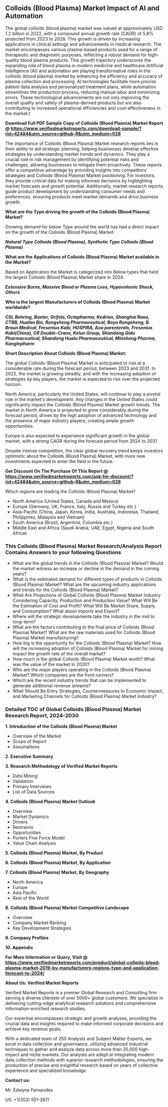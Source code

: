 <h2>Colloids (Blood Plasma) Market Impact of AI and Automation</h2>The global colloids (blood plasma) market was valued at approximately USD 1.2 billion in 2022, with a compound annual growth rate (CAGR) of 5.8% projected from 2023 to 2028. This growth is driven by increasing applications in clinical settings and advancements in medical research. The market encompasses various plasma-based products used for a range of therapeutic and diagnostic purposes, reflecting a robust demand for high-quality blood plasma products. This growth trajectory underscores the expanding role of blood plasma in modern medicine and healthcare.Artificial intelligence (AI) and automation are playing transformative roles in the colloids (blood plasma) market by enhancing the efficiency and accuracy of plasma collection and processing. AI technologies facilitate more precise patient data analysis and personalized treatment plans, while automation streamlines the production process, reducing manual labor and minimizing errors. These technological advancements are not only improving the overall quality and safety of plasma-derived products but are also contributing to increased operational efficiencies and cost-effectiveness in the market.t</p><p id="" class=""><strong>Download Full PDF Sample Copy of Colloids (Blood Plasma) Market Report @ <a href="https://www.verifiedmarketreports.com/download-sample/?rid=42484&utm_source=github-R&utm_medium=028" target="_blank">https://www.verifiedmarketreports.com/download-sample/?rid=42484&utm_source=github-R&utm_medium=028</a></strong></p><p>The importance of&nbsp;Colloids (Blood Plasma) Market research reports lies in their ability to aid strategic planning, helping businesses develop effective strategies by understanding market trends and dynamics. They play a crucial role in risk management by identifying potential risks and challenges, allowing businesses to mitigate them proactively. These reports offer a competitive advantage by providing insights into competitors' strategies and Colloids (Blood Plasma) Market positioning. For investors, they provide critical data for making informed decisions by highlighting market forecasts and growth potential. Additionally, market research reports guide product development by understanding consumer needs and preferences, ensuring products meet market demands and drive business growth.</p><p><strong>What are the&nbsp;Type driving the growth of the Colloids (Blood Plasma) Market?</strong></p><p id="" class="">Growing demand for below Type around the world has had a direct impact on the growth of the Colloids (Blood Plasma) Market:</p><em><strong>Natural Type Colloids (Blood Plasma), Synthetic Type Colloids (Blood Plasma)</strong></em></p><strong>What are the&nbsp;Applications&nbsp;of Colloids (Blood Plasma) Market available in the Market?</strong></p><p id="" class="">Based on Application the Market is categorized into Below types that held the largest Colloids (Blood Plasma) Market share In 2024.</p><em><strong>Extensive Burns, Massive Blood or Plasma Loss, Hypovolemic Shock, Others</strong></em></p><strong>Who is the largest Manufacturers of Colloids (Blood Plasma) Market worldwide?</strong></p><p><em><strong>CSL Behring, Baxter, Grifols, Octapharma, Kedrion, Shanghai Raas, CTBB, Hualan Bio, Rongsheng Pharmaceutical, Boya Rongsheng, B. Braun Medical, Fresenius Kabi, HOSPIRA, Axa parenterals, Fresenius Kabi(China), CR Double-Crane, Kelun Group, Shandong Qidu Pharmaceutical, Shandong Hualu Pharmaceutical, Minsheng Pharma, Kanglepharm</strong></em></p><p id="" class=""><strong>Short Description About Colloids (Blood Plasma) Market:</strong></p><p>The global Colloids (Blood Plasma) Market is anticipated to rise at a considerable rate during the forecast period, between 2023 and 2031. In 2022, the market is growing steadily, and with the increasing adoption of strategies by key players, the market is expected to rise over the projected horizon.</p><p>North America, particularly the United States, will continue to play a pivotal role in the market's development. Any changes in the United States could significantly impact the Colloids (Blood Plasma) Market growth trends. The market in North America is projected to grow considerably during the forecast period, driven by the high adoption of advanced technology and the presence of major industry players, creating ample growth opportunities.</p><p>Europe is also expected to experience significant growth in the global market, with a strong CAGR during the forecast period from 2024 to 2031.</p><p>Despite intense competition, the clear global recovery trend keeps investors optimistic about the Colloids (Blood Plasma) Market, with more new investments expected to enter the field in the future.</p><p id="" class=""><strong>Get Discount On The Purchase Of This Report @ <a href="https://www.verifiedmarketreports.com/ask-for-discount/?rid=42484&utm_source=github-R&utm_medium=028" target="_blank">https://www.verifiedmarketreports.com/ask-for-discount/?rid=42484&utm_source=github-R&utm_medium=028</a></strong></p>Which regions are leading the Colloids (Blood Plasma) Market?</p><ul><li>North America (United States, Canada and Mexico)</li><li>Europe (Germany, UK, France, Italy, Russia and Turkey etc.)</li><li>Asia-Pacific (China, Japan, Korea, India, Australia, Indonesia, Thailand, Philippines, Malaysia and Vietnam)</li><li>South America (Brazil, Argentina, Columbia etc.)</li><li>Middle East and Africa (Saudi Arabia, UAE, Egypt, Nigeria and South Africa)</li></ul><h3 id="" class="">This Colloids (Blood Plasma) Market Research/Analysis Report Contains Answers to your following Questions</h3><ul><li>What are the global trends in the Colloids (Blood Plasma) Market? Would the market witness an increase or decline in the demand in the coming years?</li><li>What is the estimated demand for different types of products in Colloids (Blood Plasma) Market? What are the upcoming industry applications and trends for the Colloids (Blood Plasma) Market?</li><li>What Are Projections of Global Colloids (Blood Plasma) Market Industry Considering Capacity, Production and Production Value? What Will Be the Estimation of Cost and Profit? What Will Be Market Share, Supply and Consumption? What about imports and Export?</li><li>Where will the strategic developments take the industry in the mid to long-term?</li><li>What are the factors contributing to the final price of Colloids (Blood Plasma) Market? What are the raw materials used for Colloids (Blood Plasma) Market manufacturing?</li><li>How big is the opportunity for the Colloids (Blood Plasma) Market? How will the increasing adoption of Colloids (Blood Plasma) Market for mining impact the growth rate of the overall market?</li><li>How much is the global Colloids (Blood Plasma) Market worth? What was the value of the market In 2020?</li><li>Who are the major players operating in the Colloids (Blood Plasma) Market? Which companies are the front runners?</li><li>Which are the recent industry trends that can be implemented to generate additional revenue streams?</li><li>What Should Be Entry Strategies, Countermeasures to Economic Impact, and Marketing Channels for Colloids (Blood Plasma) Market Industry?</li></ul><h3 id="" class="">Detailed TOC of Global Colloids (Blood Plasma) Market Research Report, 2024-2030</h3><p id="" class=""><strong>1. Introduction of the Colloids (Blood Plasma) Market</strong></p><ul><li>Overview of the Market</li><li>Scope of Report</li><li>Assumptions</li></ul><p id="" class=""><strong>2. Executive Summary</strong></p><p id="" class=""><strong>3. Research Methodology of Verified Market Reports</strong></p><ul><li>Data Mining</li><li>Validation</li><li>Primary Interviews</li><li>List of Data Sources</li></ul><p id="" class=""><strong>4. Colloids (Blood Plasma) Market Outlook</strong></p><ul><li>Overview</li><li>Market Dynamics</li><li>Drivers</li><li>Restraints</li><li>Opportunities</li><li>Porters Five Force Model</li><li>Value Chain Analysis</li></ul><p id="" class=""><strong>5. Colloids (Blood Plasma) Market, By Product</strong></p><p id="" class=""><strong>6. Colloids (Blood Plasma) Market, By Application</strong></p><p id="" class=""><strong>7. Colloids (Blood Plasma) Market, By Geography</strong></p><ul><li>North America</li><li>Europe</li><li>Asia Pacific</li><li>Rest of the World</li></ul><p id="" class=""><strong>8. Colloids (Blood Plasma) Market Competitive Landscape</strong></p><ul><li>Overview</li><li>Company Market Ranking</li><li>Key Development Strategies</li></ul><p id="" class=""><strong>9. Company Profiles</strong></p><p id="" class=""><strong>10. Appendix</strong></p><p id="" class=""><strong>For More Information or Query, Visit @ <a href="https://www.verifiedmarketreports.com/product/global-colloids-blood-plasma-market-2019-by-manufacturers-regions-type-and-application-forecast-to-2024/" target="_blank">https://www.verifiedmarketreports.com/product/global-colloids-blood-plasma-market-2019-by-manufacturers-regions-type-and-application-forecast-to-2024/</a></strong></p><p id="" class=""><strong>About Us: Verified Market Reports</strong></p><p id="" class="">Verified Market Reports is a premier Global Research and Consulting firm serving a diverse clientele of over 5000+ global customers. We specialize in delivering cutting-edge analytical research solutions and comprehensive information-enriched research studies.</p><p id="" class="">Our expertise encompasses strategic and growth analyses, providing the crucial data and insights required to make informed corporate decisions and achieve key revenue goals.</p><p id="" class="">With a dedicated team of 250 Analysts and Subject Matter Experts, we excel in data collection and governance, utilizing advanced industrial techniques to gather and analyze data across more than 25,000 high-impact and niche markets. Our analysts are adept at integrating modern data collection methods with superior research methodologies, ensuring the production of precise and insightful research based on years of collective experience and specialized knowledge.</p><p id="" class=""><strong>Contact us:</strong></p><p id="" class="">Mr. Edwyne Fernandes</p><p id="" class="">US: +1(302) 551-2611</p>